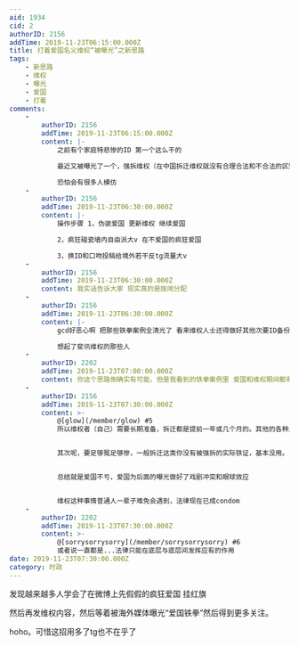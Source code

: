 ```yaml
---
aid: 1934
cid: 2
authorID: 2156
addTime: 2019-11-23T06:15:00.000Z
title: 打着爱国名义维权“被曝光”之新思路
tags:
    - 新思路
    - 维权
    - 曝光
    - 爱国
    - 打着
comments:
    -
        authorID: 2156
        addTime: 2019-11-23T06:15:00.000Z
        content: |-
            之前有个家庭特悲惨的ID 第一个这么干的

            最近又被曝光了一个，强拆维权（在中国拆迁维权就没有合理合法和不合法的区别）

            恐怕会有很多人模仿
    -
        authorID: 2156
        addTime: 2019-11-23T06:30:00.000Z
        content: |-
            操作步骤 1，伪装爱国 更新维权 继续爱国

            2，疯狂碰瓷墙内自由派大v 在不爱国的疯狂爱国

            3，换ID和口吻投稿给境外若干反tg流量大v
    -
        authorID: 2156
        addTime: 2019-11-23T06:30:00.000Z
        content: 我实话告诉大家 现实真的是按闹分配
    -
        authorID: 2156
        addTime: 2019-11-23T06:30:00.000Z
        content: |-
            gcd好恶心啊 把那些铁拳案例全清光了 看来维权人士还得做好其他次要ID备份工作

            想起了斐讯维权的那些人
    -
        authorID: 2202
        addTime: 2019-11-23T07:00:00.000Z
        content: 你这个思路倒确实有可能，但是我看到的铁拳案例里 爱国和维权期间都有一段时间 不像是临时编排出来的。
    -
        authorID: 2156
        addTime: 2019-11-23T07:30:00.000Z
        content: >-
            @[glow](/member/glow) #5
            所以维权者（自己）需要长期准备，拆迁都是提前一年或几个月的。其他的各种比如金融诈骗，恶人伤害，内贼，领导恶行。性侵等都是有前兆的，但是由于wb和贴吧抖音bili各个地方尺度不一样，很难说一定能引爆到外网。


            其次呢，要足够冤足够惨，一般拆迁这类你没有被强拆的实际铁证，基本没用。


            总结就是爱国不亏，爱国为后面的曝光做好了戏剧冲突和眼球效应


            维权这种事情普通人一辈子难免会遇到，法律现在已成condom
    -
        authorID: 2202
        addTime: 2019-11-23T07:30:00.000Z
        content: >-
            @[sorrysorrysorry](/member/sorrysorrysorry) #6
            或者说一直都是...法律只能在底层与底层间发挥应有的作用
date: 2019-11-23T07:30:00.000Z
category: 时政
---
```


发现越来越多人学会了在微博上先假假的疯狂爱国 挂红旗

然后再发维权内容，然后等着被海外媒体曝光“爱国铁拳”然后得到更多关注。

hoho。可惜这招用多了tg也不在乎了
